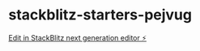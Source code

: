 # stackblitz-starters-pejvug

[Edit in StackBlitz next generation editor ⚡️](https://stackblitz.com/~/github.com/azprog79/stackblitz-starters-pejvug)